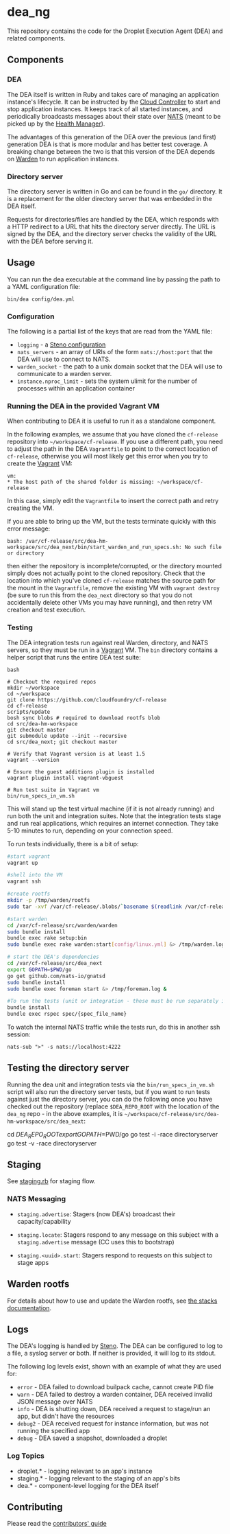 # dea_ng

This repository contains the code for the Droplet Execution Agent (DEA)
and related components.

## Components

### DEA

The DEA itself is written in Ruby and takes care of managing an
application instance's lifecycle. It can be instructed by the [Cloud
Controller][cc] to start and stop application instances. It keeps track
of all started instances, and periodically broadcasts messages about
their state over [NATS][nats] (meant to be picked up by the [Health
Manager][hm]).

The advantages of this generation of the DEA over the previous (and
first) generation DEA is that is more modular and has better test
coverage. A breaking change between the two is that this version of the
DEA depends on [Warden][warden] to run application instances.

[cc]: https://github.com/cloudfoundry/cloud_controller_ng
[nats]: https://github.com/derekcollison/nats
[hm]: https://github.com/cloudfoundry/health_manager
[warden]: https://github.com/cloudfoundry/warden

### Directory server

The directory server is written in Go and can be found in the `go/`
directory. It is a replacement for the older directory server that was
embedded in the DEA itself.

Requests for directories/files are handled by the DEA, which responds
with a HTTP redirect to a URL that hits the directory server directly.
The URL is signed by the DEA, and the directory server checks the
validity of the URL with the DEA before serving it.

## Usage

You can run the dea executable at the command line by passing the path
to a YAML configuration file:

```shell
bin/dea config/dea.yml
```

### Configuration

The following is a partial list of the keys that are read from the YAML file:

* `logging` - a [Steno configuration](http://github.com/cloudfoundry/steno#from-yaml-file)
* `nats_servers` - an array of URIs of the form `nats://host:port` that the DEA will use to connect to NATS.
* `warden_socket` - the path to a unix domain socket that the DEA will use to communicate to a warden server.
* `instance.nproc_limit` - sets the system ulimit for the number of processes within an application container

### Running the DEA in the provided Vagrant VM

When contributing to DEA it is useful to run it as a standalone
component.

In the following examples, we assume that you have cloned the `cf-release` repository into `~/workspace/cf-release`.
If you use a different path, you need to adjust the path in the DEA `Vagrantfile`
to point to the correct location of `cf-release`, otherwise you will most likely get this error when you try
to create the [Vagrant][vagrant] VM:

```
vm:
* The host path of the shared folder is missing: ~/workspace/cf-release
```

In this case, simply edit the `Vagrantfile` to insert the correct path and retry creating the VM.

If you are able to bring up the VM, but the tests terminate quickly with this error message:

```
bash: /var/cf-release/src/dea-hm-workspace/src/dea_next/bin/start_warden_and_run_specs.sh: No such file or directory
```
then either the repository is incomplete/corrupted, or the directory mounted simply does not actually point to
the cloned repository.  Check that the location into which you've cloned `cf-release` matches the source path
for the mount in the `Vagrantfile`, remove the existing VM with `vagrant destroy` (be sure to run this from the
`dea_next` directory so that you do not accidentally delete other VMs you may have running), and then retry
VM creation and test execution.


### Testing

The DEA integration tests run against real Warden, directory, and NATS servers, so they must be run
in a [Vagrant][vagrant] VM. The `bin` directory contains a helper script that runs the entire DEA test suite:

[vagrant]: http://docs.vagrantup.com/v2/installation/index.html

```
bash

# Checkout the required repos
mkdir ~/workspace
cd ~/workspace
git clone https://github.com/cloudfoundry/cf-release
cd cf-release
scripts/update
bosh sync blobs # required to download rootfs blob
cd src/dea-hm-workspace
git checkout master
git submodule update --init --recursive
cd src/dea_next; git checkout master

# Verify that Vagrant version is at least 1.5
vagrant --version

# Ensure the guest additions plugin is installed
vagrant plugin install vagrant-vbguest

# Run test suite in Vagrant vm
bin/run_specs_in_vm.sh
```
This will stand up the test virtual machine (if it is not already running) and run both the unit and integration
suites.  Note that the integration tests stage and run real applications, which requires an internet connection.
They take 5-10 minutes to run, depending on your connection speed.

To run tests individually, there is a bit of setup:

```bash
#start vagrant
vagrant up

#shell into the VM
vagrant ssh

#create rootfs
mkdir -p /tmp/warden/rootfs
sudo tar -xvf /var/cf-release/.blobs/`basename $(readlink /var/cf-release/blobs/rootfs/*)` -C /tmp/warden/rootfs

#start warden
cd /var/cf-release/src/warden/warden
sudo bundle install
bundle exec rake setup:bin
sudo bundle exec rake warden:start[config/linux.yml] &> /tmp/warden.log &

# start the DEA's dependencies
cd /var/cf-release/src/dea_next
export GOPATH=$PWD/go
go get github.com/nats-io/gnatsd
sudo bundle install
sudo bundle exec foreman start &> /tmp/foreman.log &

#To run the tests (unit or integration - these must be run separately if run as suites):
bundle install
bundle exec rspec spec/{spec_file_name}
```

To watch the internal NATS traffic while the tests run, do this
in another ssh session:

```
nats-sub ">" -s nats://localhost:4222
```
## Testing the directory server

Running the dea unit and integration tests via the `bin/run_specs_in_vm.sh` script
will also run the directory server tests, but if you want to run tests against just the directory
server, you can do the following once you have checked out the repository (replace
`$DEA_REPO_ROOT` with the location of the `dea_ng` repo - in the above examples, it is
`~/workspace/cf-release/src/dea-hm-workspace/src/dea_next`:

cd $DEA_REPO_ROOT
export GOPATH=$PWD/go
go test -i -race directoryserver
go test -v -race directoryserver

## Staging

See [staging.rb](lib/dea/responders/staging.rb) for staging flow.

### NATS Messaging

- `staging.advertise`: Stagers (now DEA's) broadcast their capacity/capability

- `staging.locate`: Stagers respond to any message on this subject with a
  `staging.advertise` message (CC uses this to bootstrap)

- `staging.<uuid>.start`: Stagers respond to requests on this subject to stage apps

## Warden rootfs

For details about how to use and update the Warden rootfs, see [the stacks documentation](https://github.com/cloudfoundry/stacks).

## Logs

The DEA's logging is handled by [Steno](https://github.com/cloudfoundry/steno).
The DEA can be configured to log to a file, a syslog server or both. If neither is provided,
it will log to its stdout.

The following log levels exist, shown with an example of what they are used for:
* `error` - DEA failed to download builpack cache, cannot create PID file
* `warn` - DEA failed to destroy a warden container, DEA received invalid JSON message over NATS
* `info` - DEA is shutting down, DEA received a request to stage/run an app, but didn't have the resources
* `debug2` - DEA received request for instance information, but was not running the specified app
* `debug` - DEA saved a snapshot, downloaded a droplet

### Log Topics

* droplet.* - logging relevant to an app's instance
* staging.* - logging relevant to the staging of an app's bits
* dea.* - component-level logging for the DEA itself

## Contributing

Please read the [contributors' guide](https://github.com/cloudfoundry/dea_ng/blob/master/CONTRIBUTING.md)
